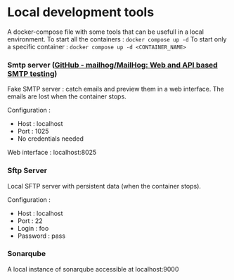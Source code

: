 # Local development tools

A docker-compose file with some tools that can be usefull in a local environment.
To start all the containers : `docker compose up -d`
To start only a specific container : `docker compose up -d <CONTAINER_NAME>`

### Smtp server ([GitHub - mailhog/MailHog: Web and API based SMTP testing](https://github.com/mailhog/MailHog))

Fake SMTP server : catch emails and preview them in a web interface.
The emails are lost when the container stops.

Configuration :
- Host : localhost
- Port : 1025
- No credentials needed

Web interface : localhost:8025

### Sftp Server

Local SFTP server with persistent data (when the container stops).

Configuration :
- Host : localhost
- Port : 22
- Login : foo
- Password : pass

### Sonarqube

A local instance of sonarqube accessible at localhost:9000